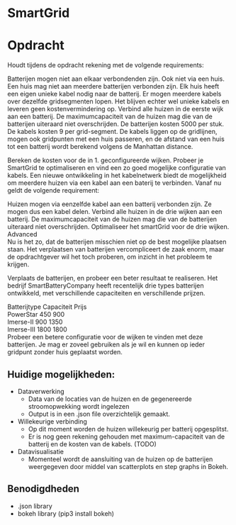# SmartGrid

# Opdracht

Houdt tijdens de opdracht rekening met de volgende requirements:

Batterijen mogen niet aan elkaar verbondenden zijn. Ook niet via een huis.
Een huis mag niet aan meerdere batterijen verbonden zijn.
Elk huis heeft een eigen unieke kabel nodig naar de batterij.
Er mogen meerdere kabels over dezelfde gridsegmenten lopen. Het blijven echter wel unieke kabels en leveren geen kostenvermindering op.
Verbind alle huizen in de eerste wijk aan een batterij. De maximumcapaciteit van de huizen mag die van de batterijen uiteraard niet overschrijden.
De batterijen kosten 5000 per stuk. De kabels kosten 9 per grid-segment. De kabels liggen op de gridlijnen, mogen ook gridpunten met een huis passeren, en de afstand van een huis tot een batterij wordt berekend volgens de Manhattan distance.

Bereken de kosten voor de in 1. geconfigureerde wijken. Probeer je SmartGrid te optimaliseren en vind een zo goed mogelijke configuratie van kabels.
Een nieuwe ontwikkeling in het kabelnetwerk biedt de mogelijkheid om meerdere huizen via een kabel aan een baterij te verbinden. Vanaf nu geldt de volgende requirement:

Huizen mogen via eenzelfde kabel aan een batterij verbonden zijn. Ze mogen dus een kabel delen.
Verbind alle huizen in de drie wijken aan een batterij. De maximumcapaciteit van de huizen mag die van de batterijen uiteraard niet overschrijden.
Optimaliseer het smartGrid voor de drie wijken.  
Advanced  
Nu is het zo, dat de batterijen misschien niet op de best mogelijke plaatsen staan. Het verplaatsen van batterijen vercompliceert de zaak enorm, maar de opdrachtgever wil het toch proberen, om inzicht in het probleem te krijgen.

Verplaats de batterijen, en probeer een beter resultaat te realiseren.
Het bedrijf SmartBatteryCompany heeft recentelijk drie types batterijen ontwikkeld, met verschillende capaciteiten en verschillende prijzen.
  
Batterijtype	Capaciteit	Prijs  
PowerStar	450	    900   
Imerse-II	900	1350  
Imerse-III	1800	1800    
Probeer een betere configuratie voor de wijken te vinden met deze batterijen. Je mag er zoveel gebruiken als je wil en kunnen op ieder gridpunt zonder huis geplaatst worden.

## Huidige mogelijkheden:
* Dataverwerking
  * Data van de locaties van de huizen en de gegenereerde stroomopwekking wordt ingelezen 
  * Output is in een .json file overzichtelijk gemaakt.
* Willekeurige verbinding
  * Op dit moment worden de huizen willekeurig per batterij opgesplitst.
  * Er is nog geen rekening gehouden met maximum-capaciteit van de batterij en de kosten van de kabels. (TODO)
* Datavisualisatie
  * Momenteel wordt de aansluiting van de huizen op de batterijen weergegeven door middel van scatterplots en step graphs in Bokeh.

## Benodigdheden
* .json library
* bokeh library (pip3 install bokeh)
